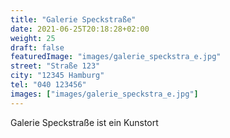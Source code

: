 ```yaml
---
title: "Galerie Speckstraße"
date: 2021-06-25T20:18:28+02:00
weight: 25
draft: false
featuredImage: "images/galerie_speckstra_e.jpg"
street: "Straße 123"
city: "12345 Hamburg"
tel: "040 123456"
images: ["images/galerie_speckstra_e.jpg"]
---
```


Galerie Speckstraße ist ein Kunstort
